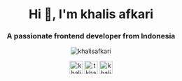 <h1 align="center">Hi 👋, I'm khalis afkari</h1>
<h3 align="center">A passionate frontend developer from Indonesia</h3>

<p align="center"> <img src="https://komarev.com/ghpvc/?username=khalisafkari" alt="khalisafkari" /> </p>



<p align="center">
<a href="https://twitter.com/khalisafkari" target="blank"><img align="center" src="https://cdn.jsdelivr.net/npm/simple-icons@3.0.1/icons/twitter.svg" alt="khalisafkari" height="30" width="30" /></a>
<a href="https://fb.com/tkhalis" target="blank"><img align="center" src="https://cdn.jsdelivr.net/npm/simple-icons@3.0.1/icons/facebook.svg" alt="tkhalis" height="30" width="30" /></a>
<a href="https://instagram.com/khalis_afkari" target="blank"><img align="center" src="https://cdn.jsdelivr.net/npm/simple-icons@3.0.1/icons/instagram.svg" alt="khalis_afkari" height="30" width="30" /></a>
</p>
